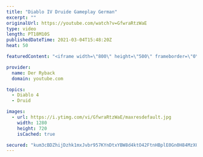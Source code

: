 ```yaml
---
title: "Diablo IV Druide Gameplay German"
excerpt: ""
originalUrl: https://youtube.com/watch?v=GfwraRtzWaE
type: video
length: PT18M10S
publishedDateTime: 2021-03-04T15:48:20Z
heat: 50

featuredContent: "<iframe width=\"800\" height=\"500\" frameborder=\"0\" src=\"https://www.youtube.com/embed/GfwraRtzWaE\" allow=\"accelerometer; autoplay; encrypted-media; gyroscope; picture-in-picture\" allowfullscreen></iframe>"

provider:
  name: Der Ryback
  domain: youtube.com

topics:
  - Diablo 4
  - Druid

images:
  - url: https://i.ytimg.com/vi/GfwraRtzWaE/maxresdefault.jpg
    width: 1280
    height: 720
    isCached: true

secured: "kum3cBDZhijDzhk1mxJvbr957KYnDtxYBW8d4ktO42FtnHBplE0Gn0H84MzX0EX8XFRbAa5NzxEG0Gn4Scalmqhhai6Tp2rXDRH2z6EQ2SQgrBiB9pZbuwa7m7fDhxtzUPTmik+ikgZgc+hSTXPURCNCqp/5phsURRUhpoa9S4Twkgcy6Mv9qucI6Cd/UeQY5TUb/2HNALM3smnCI+67vQNbfAphOOnOHvGpXEO5uvEVwuqVV0LtMw/kX7kh1sFTWLGvByRSIcY3hMES0IxSKH1i5O8BP+TFAB63E2y9vWJQ84UT0y4sEggyJqLtbV2kVdJkzoIjEn6YTFc3q/wwxiTfoHvbM8MLbFVZYFbzxdEixvbYltCOPFzWGZloLnoRcfDKUATUwuMw10bRCf36P9fhQ5m3zJ1XmXX82iAZpMo=;EUk66TnA5Q+4VsorUW61dQ=="
---
```


